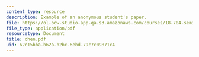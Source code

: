 ```yaml
---
content_type: resource
description: Example of an anonymous student's paper.
file: https://ol-ocw-studio-app-qa.s3.amazonaws.com/courses/18-704-seminar-in-algebra-and-number-theory-rational-points-on-elliptic-curves-fall-2004/62c15bbab62ab2bc6ebd79c7c09871c4_chen.pdf
file_type: application/pdf
resourcetype: Document
title: chen.pdf
uid: 62c15bba-b62a-b2bc-6ebd-79c7c09871c4
---
```

